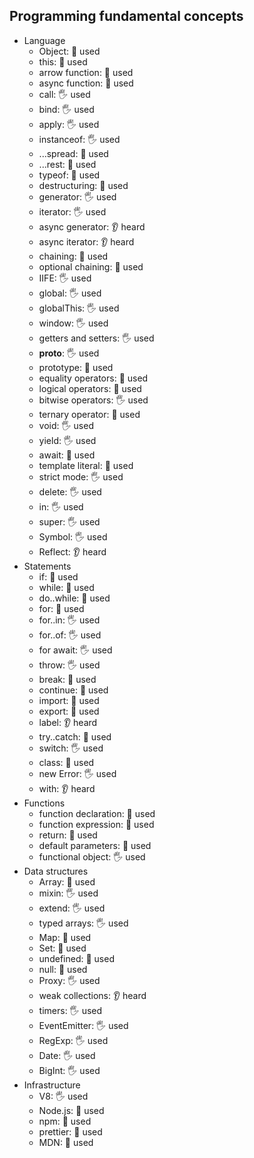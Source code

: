 ## Programming fundamental concepts

- Language
  - Object: 🙋 used
  - this: 🙋 used
  - arrow function: 🙋 used
  - async function: 🙋 used
  - call: 🖐️ used
  - bind: 🖐️ used
  - apply: 🖐️ used
  - instanceof: 🖐️ used
  - ...spread: 🙋 used
  - ...rest: 🙋 used
  - typeof: 🙋 used
  - destructuring: 🙋 used
  - generator: 🖐️ used
  - iterator: 🖐️ used
  - async generator: 👂 heard
  - async iterator: 👂 heard
  - chaining: 🙋 used
  - optional chaining: 🙋 used
  - IIFE: 🖐️ used
  - global: 🖐️ used
  - globalThis: 🖐️ used
  - window: 🖐️ used
  - getters and setters: 🖐️ used
  - __proto__: 🖐️ used
  - prototype: 🙋 used
  - equality operators: 🙋 used
  - logical operators: 🙋 used
  - bitwise operators: 🖐️ used
  - ternary operator: 🙋 used
  - void: 🖐️ used
  - yield: 🖐️ used
  - await: 🙋 used
  - template literal: 🙋 used
  - strict mode: 🖐️ used
  - delete: 🖐️ used
  - in: 🖐️ used
  - super: 🖐️ used
  - Symbol: 🖐️ used
  - Reflect: 👂 heard
- Statements
  - if: 🙋 used
  - while: 🙋 used
  - do..while: 🙋 used
  - for: 🙋 used
  - for..in: 🖐️ used
  - for..of: 🖐️ used
  - for await: 🖐️ used
  - throw: 🖐️ used
  - break: 🙋 used
  - continue: 🙋 used
  - import: 🙋 used
  - export: 🙋 used
  - label: 👂 heard
  - try..catch: 🙋 used
  - switch: 🖐️ used
  - class: 🙋 used
  - new Error: 🖐️ used
  - with: 👂 heard
- Functions
  - function declaration: 🙋 used
  - function expression: 🙋 used
  - return: 🙋 used
  - default parameters: 🙋 used
  - functional object: 🖐️ used
- Data structures
  - Array: 🙋 used
  - mixin: 🖐️ used
  - extend: 🖐️ used
  - typed arrays: 🖐️ used
  - Map: 🙋 used
  - Set: 🙋 used
  - undefined: 🙋 used
  - null: 🙋 used
  - Proxy: 🖐️ used
  - weak collections: 👂 heard
  - timers: 🖐️ used
  - EventEmitter: 🖐️ used
  - RegExp: 🖐️ used
  - Date: 🖐️ used
  - BigInt: 🖐️ used
- Infrastructure
  - V8: 🖐️ used
  - Node.js: 🙋 used
  - npm: 🙋 used
  - prettier: 🙋 used
  - MDN: 🙋 used